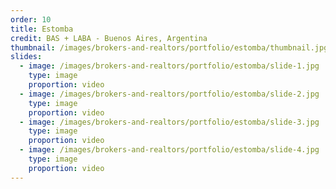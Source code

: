 ```yaml
---
order: 10
title: Estomba
credit: BAS + LABA - Buenos Aires, Argentina
thumbnail: /images/brokers-and-realtors/portfolio/estomba/thumbnail.jpg
slides:
  - image: /images/brokers-and-realtors/portfolio/estomba/slide-1.jpg
    type: image
    proportion: video
  - image: /images/brokers-and-realtors/portfolio/estomba/slide-2.jpg
    type: image
    proportion: video
  - image: /images/brokers-and-realtors/portfolio/estomba/slide-3.jpg
    type: image
    proportion: video
  - image: /images/brokers-and-realtors/portfolio/estomba/slide-4.jpg
    type: image
    proportion: video
---
```

